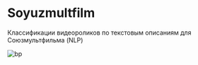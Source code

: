 # Soyuzmultfilm
Классификации видеороликов по текстовым описаниям для Союзмультфильма (NLP)


![bp](https://github.com/user-attachments/assets/cdb321a7-eb87-496a-9b9a-8368ce360b56)
